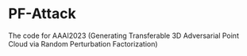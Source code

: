 # PF-Attack
The code for AAAI2023 (Generating Transferable 3D Adversarial Point Cloud via Random Perturbation Factorization)

